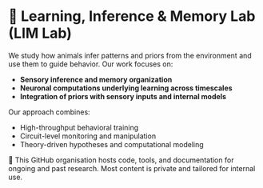 # 🧠 Learning, Inference & Memory Lab (LIM Lab)

We study how animals infer patterns and priors from the environment and use them to guide behavior. Our work focuses on:

- **Sensory inference and memory organization**  
- **Neuronal computations underlying learning across timescales**  
- **Integration of priors with sensory inputs and internal models**

Our approach combines:

- High-throughput behavioral training  
- Circuit-level monitoring and manipulation  
- Theory-driven hypotheses and computational modeling

🔬 This GitHub organisation hosts code, tools, and documentation for ongoing and past research. Most content is private and tailored for internal use.
